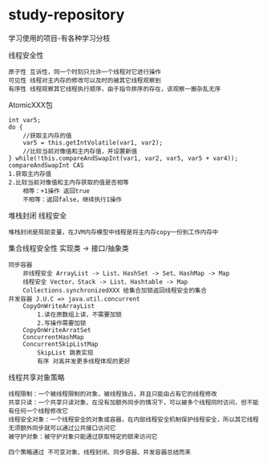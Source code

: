 # study-repository
学习使用的项目-有各种学习分枝

线程安全性
    
    原子性 互诉性，同一个时刻只允许一个线程对它进行操作
    可见性 线程对主内存的修改可以及时的被其它线程观察到
    有序性 线程观察其它线程执行顺序，由于指令排序的存在，该观察一搬杂乱无序
    
AtomicXXX包
    
    int var5;
    do {
        //获取主内存的值
        var5 = this.getIntVolatile(var1, var2);
        //比较当前对像值和主内存值，并设置新值
    } while(!this.compareAndSwapInt(var1, var2, var5, var5 + var4));
    compareAndSwapInt CAS 
    1.获取主内存值
    2.比较当前对像值和主内存获取的值是否相等
        相等：+1操作 返回true
        不相等：返回false，继续执行1操作

堆栈封闭 线程安全
    
    堆栈封闭是局部变量，在JVM内存模型中线程是将主内存copy一份到工作内存中
    
集合线程安全性 实现类 -> 接口/抽象类
    
    同步容器
        非线程安全 ArrayList -> List、HashSet -> Set、HashMap -> Map 
        线程安全 Vector，Stack -> List、Hashtable -> Map
        Collections.synchronizedXXX 给集合加锁返回线程安全的集合 
    并发容器 J.U.C => java.util.concurrent
        CopyOnWriteArrayList
            1.读在原数组上读，不需要加锁
            2.写操作需要加锁
        CopyOnWriteArratSet
        ConcurrentHashMap
        ConcurrentSkipListMap
            SkipList 跳表实现
            有序 对高并发更多线程体现的更好
            
线程共享对象策略
    
    线程限制：一个被线程限制的对象，被线程独占，并且只能由占有它的线程修改
    共享只读：一个共享只读对象，在没有加额外同步的情况下，可以被多个线程同时访问，但不能有任何一个线程修改它
    线程安全对象：一个线程安全的对象或容器，在内部线程安全机制保护线程安全，所以其它线程无须额外同步就可以通过公共接口访问它
    被守护对象：被守护对象只能通过获取特定的锁来访问它
    
    四个策略通过 不可变对象、线程封闭、同步容器、并发容器总结而来